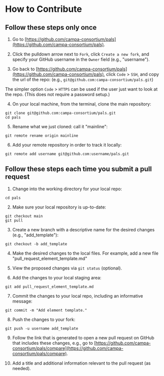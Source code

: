 # How to Contribute

## Follow these steps **only once**

1. Go to [https://github.com/campa-consortium/pals](https://github.com/campa-consortium/pals).

2. Click the pulldown arrow next to `Fork`, click `Create a new fork`, and specify your GitHub username in the `Owner` field (e.g., "username").

3. Go back to [https://github.com/campa-consortium/pals](https://github.com/campa-consortium/pals), click `Code` > `SSH`, and copy the url of the repo:
(e.g., `git@github.com:campa-consortium/pals.git`)

The simpler option `Code` > `HTTPS` can be used if the user just want to look at the repo.  (This does not require a password setup.)

4. On your local machine, from the terminal, clone the main repository:
```
git clone git@github.com:campa-consortium/pals.git
cd pals
```
5. Rename what we just cloned:  call it "mainline":
```
git remote rename origin mainline
```

6.  Add your remote repository in order to track it locally:
```
git remote add username git@github.com:username/pals.git
```

## Follow these steps **each time you submit a pull request**

1. Change into the working directory for your local repo:
```
cd pals
```

2. Make sure your local repository is up-to-date:
```
git checkout main
git pull
```

3. Create a new branch with a descriptive name for the desired changes (e.g., "add_template"):
```
git checkout -b add_template
```

4. Make the desired changes to the local files.
For example, add a new file "pull_request_element_template.md"

5. View the proposed changes via `git status` (optional).

6. Add the changes to your local staging area:
```
git add pull_request_element_template.md
```

7. Commit the changes to your local repo, including an informative message:
```
git commit -m "Add element template."
```

8. Push the changes to your fork:
```
git push -u username add_template
```

9. Follow the link that is generated to open a new pull request on GitHub that includes these changes, e.g., go to [https://github.com/campa-consortium/pals/compare](https://github.com/campa-consortium/pals/compare).

10. Add a title and additional information relevant to the pull request (as needed).
